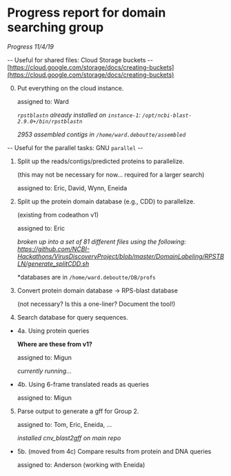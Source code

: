 # Progress report for domain searching group

*Progress 11/4/19*

-- Useful for shared files: Cloud Storage buckets --
   [https://cloud.google.com/storage/docs/creating-buckets](https://cloud.google.com/storage/docs/creating-buckets)

0. Put everything on the cloud instance.

   assigned to: Ward

   *`rpstblastn` already installed on `instance-1`: `/opt/ncbi-blast-2.9.0+/bin/rpstblastn`*

   *2953 assembled contigs in `/home/ward.deboutte/assembled`*

-- Useful for the parallel tasks: GNU `parallel` --

1. Split up the reads/contigs/predicted proteins to parallelize.

   (this may not be necessary for now... required for a larger search)

   assigned to: Eric, David, Wynn, Eneida

2. Split up the protein domain database (e.g., CDD) to parallelize.

   (existing from codeathon v1)

   assigned to: Eric

   *broken up into a set of 81 different files using the following:
    https://github.com/NCBI-Hackathons/VirusDiscoveryProject/blob/master/DomainLabeling/RPSTBLN/generate_splitCDD.sh*

   *databases are in `/home/ward.deboutte/DB/profs`

3. Convert protein domain database -> RPS-blast database

   (not necessary? Is this a one-liner? Document the tool!)

4. Search database for query sequences.

* 4a. Using protein queries

  **Where are these from v1?**

  assigned to: Migun

  *currently running...*

* 4b. Using 6-frame translated reads as queries
      
  assigned to: Migun

5. Parse output to generate a gff for Group 2.

   assigned to: Tom, Eric, Eneida, ...

   *installed cnv_blast2gff on main repo*

* 5b. (moved from 4c) Compare results from protein and DNA queries

  assigned to: Anderson (working with Eneida)
